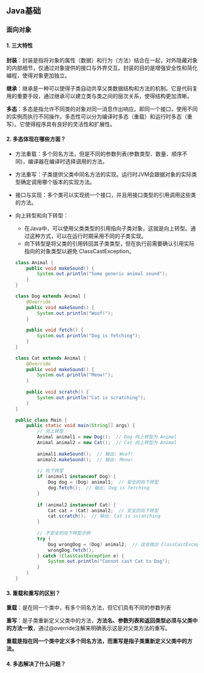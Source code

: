 ## Java基础

### 面向对象

#### 1. 三大特性

**封装**：封装是指将对象的属性（数据）和行为（方法）结合在一起，对外隐藏对象的内部细节，仅通过对象提供的接口与外界交互。封装的目的是增强安全性和简化编程，使得对象更加独立。

**继承**：继承是一种可以使得子类自动共享父类数据结构和方法的机制。它是代码复用的重要手段，通过继承可以建立类与类之间的层次关系，使得结构更加清晰。

**多态**：多态是指允许不同类的对象对同一消息作出响应。即同一个接口，使用不同的实例而执行不同操作。多态性可以分为编译时多态（重载）和运行时多态（重写）。它使得程序具有良好的灵活性和扩展性。

#### 2. 多态体现在哪些方面？

- 方法重载：多个同名方法，但是不同的参数列表(参数类型、数量、顺序不同)，编译器在编译时选择调用的方法。

- 方法重写：子类提供父类中同名方法的实现。运行时JVM会跟据对象的实际类型确定调用哪个版本的实现方法。

- 接口与实现：多个类可以实现统一个接口，并且用接口类型的引用调用这些类的方法。

- 向上转型和向下转型：

  - 在Java中，可以使用父类类型的引用指向子类对象，这就是向上转型。通过这种方式，可以在运行时期采用不同的子类实现。
  - 向下转型是将父类的引用转回其子类类型，但在执行前需要确认引用实际指向的对象类型以避免 ClassCastException。

  ~~~java
  class Animal {
      public void makeSound() {
          System.out.println("Some generic animal sound");
      }
  }
  
  class Dog extends Animal {
      @Override
      public void makeSound() {
          System.out.println("Woof!");
      }
      
      public void fetch() {
          System.out.println("Dog is fetching");
      }
  }
  
  class Cat extends Animal {
      @Override
      public void makeSound() {
          System.out.println("Meow!");
      }
      
      public void scratch() {
          System.out.println("Cat is scratching");
      }
  }
  
  public class Main {
      public static void main(String[] args) {
          // 向上转型
          Animal animal1 = new Dog();  // Dog 向上转型为 Animal
          Animal animal2 = new Cat();  // Cat 向上转型为 Animal
          
          animal1.makeSound();  // 输出: Woof!
          animal2.makeSound();  // 输出: Meow!
          
          // 向下转型
          if (animal1 instanceof Dog) {
              Dog dog = (Dog) animal1;  // 安全的向下转型
              dog.fetch();  // 输出: Dog is fetching
          }
          
          if (animal2 instanceof Cat) {
              Cat cat = (Cat) animal2;  // 安全的向下转型
              cat.scratch();  // 输出: Cat is scratching
          }
          
          // 不安全的向下转型示例
          try {
              Dog wrongDog = (Dog) animal2;  // 这会抛出 ClassCastException
              wrongDog.fetch();
          } catch (ClassCastException e) {
              System.out.println("Cannot cast Cat to Dog");
          }
      }
  }
  ~~~

#### 3. 重载和重写的区别？

**重载**：是在同一个类中，有多个同名方法，但它们具有不同的参数列表

**重写**：是子类重新定义父类中的方法，**方法名、参数列表和返回类型必须与父类中的方法一致**，通过@override注解来明确表示这是对父类方法的重写。

**重载是指在同一个类中定义多个同名方法，而重写是指子类重新定义父类中的方法。**

#### 4. 多态解决了什么问题？

